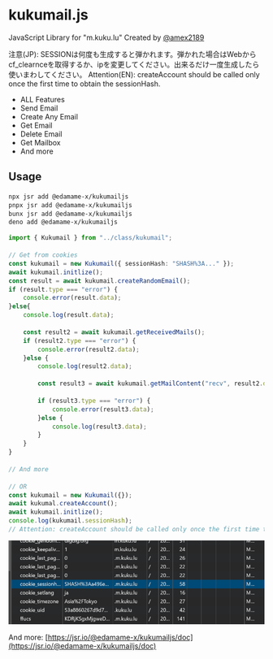 # kukumail.js

JavaScript Library for "m.kuku.lu"
Created by [@amex2189](https://twitter.com/amex2189)

注意(JP): SESSIONは何度も生成すると弾かれます。弾かれた場合はWebからcf_clearnceを取得するか、ipを変更してください。出来るだけ一度生成したら使いまわしてください。
Attention(EN): createAccount should be called only once the first time to obtain the sessionHash.

-   ALL Features
-   Send Email
-   Create Any Email
-   Get Email
-   Delete Email
-   Get Mailbox
-   And more

## Usage

```bash
npx jsr add @edamame-x/kukumailjs
pnpx jsr add @edamame-x/kukumailjs
bunx jsr add @edamame-x/kukumailjs
deno add @edamame-x/kukumailjs
```

```ts
import { Kukumail } from "../class/kukumail";

// Get from cookies
const kukumail = new Kukumail({ sessionHash: "SHASH%3A..." });
await kukumail.initlize();
const result = await kukumail.createRandomEmail();
if (result.type === "error") {
    console.error(result.data);
}else{
    console.log(result.data);

    const result2 = await kukumail.getReceivedMails();
    if (result2.type === "error") {
        console.error(result2.data);
    }else {
        console.log(result2.data);

        const result3 = await kukumail.getMailContent("recv", result2.data[0].id);

        if (result3.type === "error") {
            console.error(result3.data);
        }else {
            console.log(result3.data);
        }
    }
}

// And more

// OR
const kukumail = new Kukumail({});
await kukumal.createAccount();
await kukumail.initlize();
console.log(kukumail.sessionHash);
// Attention: createAccount should be called only once the first time to obtain the sessionHash.
```

![cookies](./assets/cookies.png)

And more: [https://jsr.io/@edamame-x/kukumailjs/doc](https://jsr.io/@edamame-x/kukumailjs/doc)

